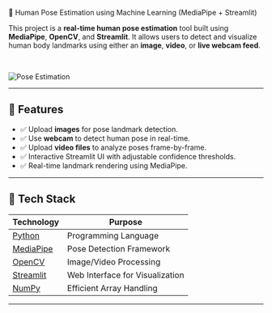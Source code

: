 🤖 Human Pose Estimation using Machine Learning (MediaPipe + Streamlit)

This project is a **real-time human pose estimation** tool built using **MediaPipe**, **OpenCV**, and **Streamlit**. It allows users to detect and visualize human body landmarks using either an **image**, **video**, or **live webcam feed**.

<br>

![Pose Estimation](https://user-images.githubusercontent.com/your-image-url/pose_demo.gif)

---

## 📌 Features

- ✅ Upload **images** for pose landmark detection.
- ✅ Use **webcam** to detect human pose in real-time.
- ✅ Upload **video files** to analyze poses frame-by-frame.
- ✅ Interactive Streamlit UI with adjustable confidence thresholds.
- ✅ Real-time landmark rendering using MediaPipe.

---

## 🔧 Tech Stack

| Technology | Purpose |
|------------|---------|
| [Python](https://www.python.org/) | Programming Language |
| [MediaPipe](https://google.github.io/mediapipe/) | Pose Detection Framework |
| [OpenCV](https://opencv.org/) | Image/Video Processing |
| [Streamlit](https://streamlit.io/) | Web Interface for Visualization |
| [NumPy](https://numpy.org/) | Efficient Array Handling |

---

